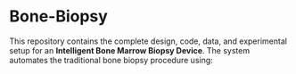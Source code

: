 # Bone-Biopsy
This repository contains the complete design, code, data, and experimental setup for an **Intelligent Bone Marrow Biopsy Device**.   The system automates the traditional bone biopsy procedure using:
